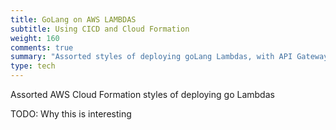 ```yaml
---
title: GoLang on AWS LAMBDAS
subtitle: Using CICD and Cloud Formation
weight: 160
comments: true
summary: "Assorted styles of deploying goLang Lambdas, with API Gateways and Laod Ballancers, with Cloud Formation"
type: tech
---
```


Assorted AWS Cloud Formation styles of deploying go Lambdas

TODO:  Why this is interesting


